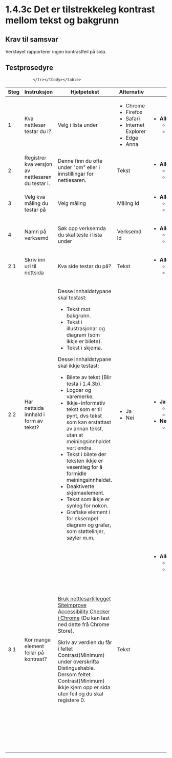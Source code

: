 # 1.4.3c Det er tilstrekkeleg kontrast mellom tekst og bakgrunn
## Krav til samsvar
Verktøyet rapporterer ingen kontrastfeil på sida.

## Testprosedyre

<table class="table table-bordered">
                <thead>
                    <tr>
                        <th scope="col">Steg</th>
                        <th scope="col">Instruksjon</th>
                        <th scope="col">Hjelpetekst</th>
                        <th scope="col">Alternativ</th>
                        <th scope="col">Ruting</th>
                        <th scope="col">Kilde</th>
                </tr></thead>
                <tbody>
                    <tr><td>1</td><td>Kva nettlesar testar du i?</td><td>Velg i lista under</td><td><ul><li>Chrome</li><li>Firefox</li><li>Safari</li><li>Internet Explorer</li><li>Edge</li><li>Anna</li></ul></td><td><ul><li><strong>Alle</strong> : <ul><li>Type: gaaTil</li><li>Steg: 2</li></ul></li></ul></td><td></td></tr><tr><td>2</td><td>Registrer kva versjon av nettlesaren du testar i.</td><td>Denne finn du ofte under "om" eller i innstillingar for nettlesaren.</td><td>Tekst</td><td><ul><li><strong>Alle</strong> : <ul><li>Type: gaaTil</li><li>Steg: 3</li></ul></li></ul></td><td></td></tr><tr><td>3</td><td>Velg kva måling du testar på</td><td>Velg måling</td><td>Måling Id</td><td><ul><li><strong>Alle</strong> : <ul><li>Type: gaaTil</li><li>Steg: 4</li></ul></li></ul></td><td></td></tr><tr><td>4</td><td>Namn på verksemd</td><td>Søk opp verksemda du skal teste i lista under</td><td>Verksemd Id</td><td><ul><li><strong>Alle</strong> : <ul><li>Type: gaaTil</li><li>Steg: 2.1</li></ul></li></ul></td><td></td></tr><tr><td>2.1</td><td>Skriv inn url til nettsida</td><td>Kva side testar du på?</td><td>Tekst</td><td><ul><li><strong>Alle</strong> : <ul><li>Type: gaaTil</li><li>Steg: 2.2</li></ul></li></ul></td><td></td></tr><tr><td>2.2</td><td>Har nettsida innhald i form av tekst?</td><td><p>Desse innhaldstypane skal testast:</p><ul><li>Tekst mot bakgrunn.</li><li>Tekst i illustrasjonar og diagram (som ikkje er bilete).</li><li>Tekst i skjema.</li></ul><p>Desse innhaldstypane skal ikkje testast:<!--#p--></p><ul><li>Bilete av tekst (Blir testa i 1.4.3b).</li><li>Logoar og varemerke.</li><li>Ikkje-informativ tekst som er til pynt, dvs tekst som kan erstattast av annan tekst, utan at meiningsinnhaldet vert endra.</li><li>Tekst i bilete der teksten ikkje er vesentleg for å formidle meiningsinnhaldet.</li><li>Deaktiverte skjemaelement.</li><li>Tekst som ikkje er synleg for nokon.</li><li>Grafiske element i for eksempel diagram og grafar, som støttelinjer, søyler m.m.</li></ul></td><td><ul><li>Ja</li><li>Nei</li></ul></td><td><ul><li><strong>Ja</strong> : <ul><li>Type: gaaTil</li><li>Steg: 3.1</li></ul></li><li><strong>Nei</strong> : <ul><li>Type: ikkjeForekomst</li></ul></li></ul></td><td></td></tr><tr><td>3.1</td><td>Kor mange element feilar på kontrast?</td><td><p><a class="aUnderLine" target="_blank" href="https://chrome.google.com/webstore/detail/siteimprove-accessibility/efcfolpjihicnikpmhnmphjhhpiclljc">Bruk nettlesartillegget Siteimprove Accessibility Checker i Chrome</a> (Du kan last ned dette frå Chrome Store).</p> <p>Skriv av verdien du får i feltet Contrast(Minimum) under overskrifta Distingushable. Dersom feltet Contrast(Minimum) ikkje kjem opp er sida uten feil og du skal registere 0.</p></td><td>Tekst</td><td><ul><li><strong>Alle</strong> : <ul><li>type: regler</li><li>Regler:<ul><li>1<ul><li> sjekk : 3.1 </li><li> type : mellom </li><li> verdi : 0 </li><li> verdi2 : 0 </li><li>handling:<ul><li>Type : avslutt </li><li>Fasit : Ja </li><li>Utfall : Testside er utan kontrastfeil. </li></ul></li></ul></li><li>2<ul><li> sjekk : 3.1 </li><li> type : mellom </li><li> verdi : 1 </li><li> verdi2 : 2000000 </li><li>handling:<ul><li>Type : avslutt </li><li>Fasit : Nei </li><li>Utfall : Testside har kontrastfeil. </li></ul></li></ul></li></ul></li></ul></li></ul></td><td>G18, G145, F83</td>

                </tr></tbody></table>
